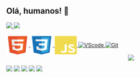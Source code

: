 ## Olá, humanos! :metal:

<div>
  <a href="https://github.com/LeticiaBarros10">
  <img height="150em" src="https://github-readme-stats.vercel.app/api?username=LeticiaBarros10&show_icons=true&theme=radical&include_all_commits=true&count_private=true"/>
  <img height="150em" src="https://github-readme-stats.vercel.app/api/top-langs/?username=LeticiaBarros10&layout=compact&langs_count=7&theme=radical"/>
</div>

<div style="display: inline_block"><br>
  <img align="center" alt="HTML" height="50" width="60" src="https://raw.githubusercontent.com/devicons/devicon/master/icons/html5/html5-original.svg">
  <img align="center" alt="CSS" height="50" width="60" src="https://raw.githubusercontent.com/devicons/devicon/master/icons/css3/css3-original.svg">
  <img align="center" alt="Js" height="50" width="60" src="https://raw.githubusercontent.com/devicons/devicon/master/icons/javascript/javascript-plain.svg">
  <img align="center" alt="VScode" height="50" width="60" src="https://cdn.jsdelivr.net/gh/devicons/devicon/icons/vscode/vscode-original.svg">
  <img align="center" alt="Git" height="50" width="60" src="https://cdn.jsdelivr.net/gh/devicons/devicon/icons/git/git-original.svg">
</div>
  
  <img align="right" width="180" src="https://twilio-cms-prod.s3.amazonaws.com/original_images/catte.gif">
  
##
  
<div>
  <a href="https://www.linkedin.com/in/" target="_blank"><img src="https://img.shields.io/badge/-LinkedIn-%231E90FF?style=for-the-badge&logo=linkedin&logoColor=white" target="_blank"></a>
  <a href="mailto:leticia.cbarros@outlook.com"><img src="https://img.shields.io/badge/Microsoft_Outlook-0000CD?style=for-the-badge&logo=microsoft-outlook&logoColor=white" target="_blank"></a>
  <a href ="mailto:leh.barros5569@gmail.com"><img src="https://img.shields.io/badge/-Gmail-%23FF0000?style=for-the-badge&logo=gmail&logoColor=white" target="_blank"></a>
  <a href="https://instagram.com/leticia_barroslb" target="_blank"><img src="https://img.shields.io/badge/-Instagram-%23C71585?style=for-the-badge&logo=instagram&logoColor=white" target="_blank"></a>
  <a href="https://wa.me/5519920020615" target="_blank"><img src="https://img.shields.io/badge/WhatsApp-32CD32?style=for-the-badge&logo=whatsapp&logoColor=white" target="_blank"></a>
</div>
